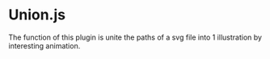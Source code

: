 # Union.js
The function of this plugin is unite the paths of a svg file into 1 illustration by interesting animation.
